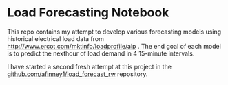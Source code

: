 
# Load Forecasting Notebook

This repo contains my attempt to develop various forecasting models using historical electrical load data from http://www.ercot.com/mktinfo/loadprofile/alp .
The end goal of each model is to predict the nexthour of load demand in 4 15-minute intervals.

I have started a second fresh attempt at this project in the [github.com/afinney1/load_forecast_rw](github.com/afinney1/load_forecast_rw) repository.
